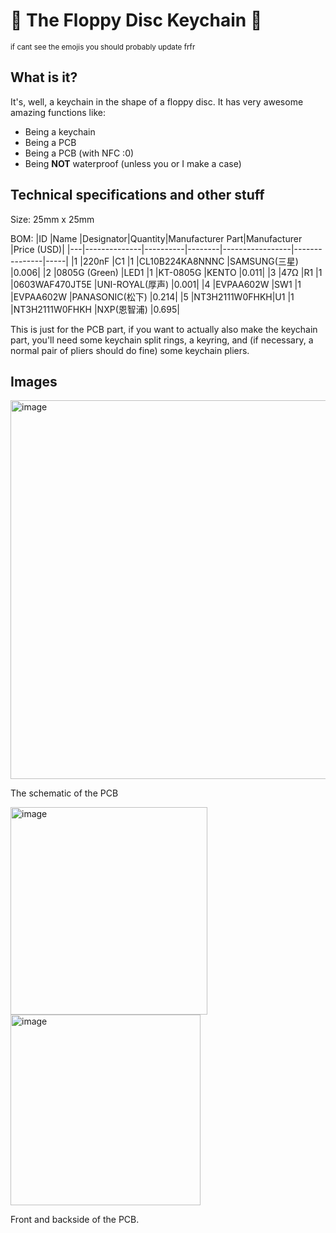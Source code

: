 # 💾 The Floppy Disc Keychain 💾
<sub> if cant see the emojis you should probably update frfr

## What is it?
It's, well, a keychain in the shape of a floppy disc. It has very awesome amazing functions like:
- Being a keychain
- Being a PCB
- Being a PCB (with NFC :0)
- Being **NOT** waterproof (unless you or I make a case)

## Technical specifications and other stuff
Size: 25mm x 25mm

BOM:
|ID |Name          |Designator|Quantity|Manufacturer Part|Manufacturer   |Price (USD)|
|---|--------------|----------|--------|-----------------|---------------|-----|
|1  |220nF         |C1        |1       |CL10B224KA8NNNC  |SAMSUNG(三星)    |0.006|
|2  |0805G (Green) |LED1      |1       |KT-0805G         |KENTO          |0.011|
|3  |47Ω           |R1        |1       |0603WAF470JT5E   |UNI-ROYAL(厚声)  |0.001|
|4  |EVPAA602W     |SW1       |1       |EVPAA602W        |PANASONIC(松下)  |0.214|
|5  |NT3H2111W0FHKH|U1        |1       |NT3H2111W0FHKH   |NXP(恩智浦)       |0.695|

This is just for the PCB part, if you want to actually also make the keychain part, you'll need some keychain split rings, a keyring, and (if necessary, a normal pair of pliers should do fine) some keychain pliers.

## Images
<img width="602" height="606" alt="image" src="https://github.com/user-attachments/assets/944e015e-8c1c-44e6-8290-82e3451693ba" />

The schematic of the PCB

<img width="315" height="332" alt="image" src="https://github.com/user-attachments/assets/5b06489d-bb5c-4ff5-aa91-0a4f1ec85005" />
<img width="304" height="305" alt="image" src="https://github.com/user-attachments/assets/abf22ebb-2146-49f9-bdba-fbdb1fd155a3" />

Front and backside of the PCB.
